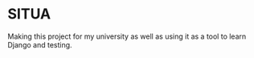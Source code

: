 # SITUA
Making this project for my university as well as using it as a tool to learn Django and testing.


